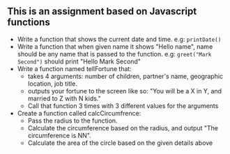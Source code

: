 ## This is an assignment based on Javascript functions

- Write a function that shows the current date and time. e.g: `printDate()`
- Write a function that when given name it shows "Hello name", name should be any name that is passed to the function.
 e.g: `greet("Mark Second")` should print "Hello Mark Second"  
- Write a function named tellFortune that:
    - takes 4 arguments: number of children, partner's name, geographic location, job title.
    - outputs your fortune to the screen like so: "You will be a X in Y, and married to Z with N kids."
    - Call that function 3 times with 3 different values for the arguments
- Create a function called calcCircumfrence:
    - Pass the radius to the function.
    - Calculate the circumference based on the radius, and output "The circumference is NN".
    - Calculate the area of the circle based on the given details above
